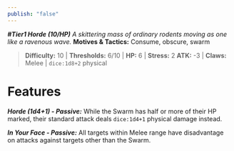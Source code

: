 ```yaml
---
publish: "false"
---
```

***#Tier1 Horde (10/HP)***
*A skittering mass of ordinary rodents moving as one like a ravenous wave.*
**Motives & Tactics:** Consume, obscure, swarm

> **Difficulty:** 10 | **Thresholds:** 6/10 | **HP:** 6 | **Stress:** 2
> **ATK:** -3 | **Claws:** Melee | `dice:1d8+2` physical

# Features

***Horde (1d4+1) - Passive:*** While the Swarm has half or more of their HP marked, their standard attack deals `dice:1d4+1` physical damage instead.

***In Your Face - Passive:*** All targets within Melee range have disadvantage on attacks against targets other than the Swarm.
